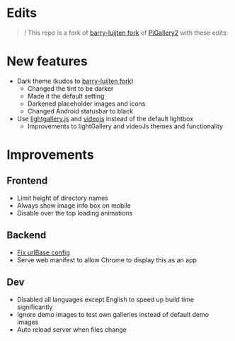 
# Edits

> ! This repo is a fork of [barry-luijten fork](https://github.com/barry-luijten/pigallery2) of [PiGallery2](https://github.com/bpatrik/pigallery2) with these edits:

# New features

- Dark theme (kudos to [barry-luijten fork](https://github.com/barry-luijten/pigallery2))
  - Changed the tint to be darker
  - Made it the default setting
  - Darkened placeholder images and icons
  - Changed Android statusbar to black
- Use [lightgallery.js](https://sachinchoolur.github.io/lightgallery.js/) and [videojs](https://videojs.com/) instead of the default lightbox
  - Improvements to lightGallery and videoJs themes and functionality

# Improvements

## Frontend

- Limit height of directory names
- Always show image info box on mobile
- Disable over the top loading animations

## Backend

- [Fix urlBase config](https://github.com/tuur29/pigallery2/blob/f24248672b44fd7bacf0c9ac1b79775a799e374a/src/frontend/index.html#L4)
- Serve web manifest to allow Chrome to display this as an app


## Dev

- Disabled all languages except English to speed up build time significantly
- Ignore demo images to test own galleries instead of default demo images
- Auto reload server when files change
